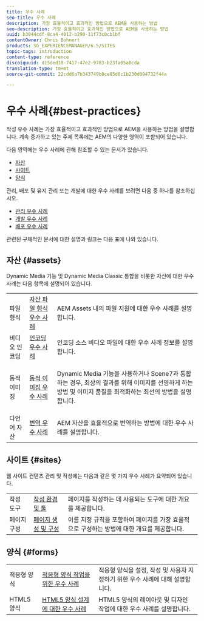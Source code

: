```yaml
---
title: 우수 사례
seo-title: 우수 사례
description: 가장 효율적이고 효과적인 방법으로 AEM을 사용하는 방법
seo-description: 가장 효율적이고 효과적인 방법으로 AEM을 사용하는 방법
uuid: b3044cdf-8ca4-4012-b290-11f73c0cb1bf
contentOwner: Chris Bohnert
products: SG_EXPERIENCEMANAGER/6.5/SITES
topic-tags: introduction
content-type: reference
discoiquuid: d15ded18-7417-47e2-9783-b23fa05a0cda
translation-type: tm+mt
source-git-commit: 22cdd6a7b343749b8ce85d8c1b230d094732f44a

---
```



# 우수 사례{#best-practices}

작성 우수 사례는 가장 효율적이고 효과적인 방법으로 AEM을 사용하는 방법을 설명합니다. 계속 증가하고 있는 주제 목록에는 AEM의 다양한 영역이 포함되어 있습니다.

다음 영역에는 우수 사례에 관해 참조할 수 있는 문서가 있습니다.

* [자산](#assets)
* [사이트](#sites)
* [양식](#forms)

관리, 배포 및 유지 관리 또는 개발에 대한 우수 사례를 보려면 다음 중 하나를 참조하십시오.

* [관리 우수 사례](/help/sites-administering/administer-best-practices.md)
* [개발 우수 사례](/help/sites-developing/best-practices.md)
* [배포 우수 사례](/help/sites-deploying/best-practices.md)

관련된 구체적인 문서에 대한 설명과 링크는 다음 표에 나와 있습니다.

## 자산 {#assets}

Dynamic Media 기능 및 Dynamic Media Classic 통합을 비롯한 자산에 대한 우수 사례는 다음 항목에 설명되어 있습니다.

<table>
 <tbody>
  <tr>
   <td>파일 형식</td>
   <td><a href="/help/assets/assets-file-format-best-practices.md">자산 파일 형식 우수 사례</a></td>
   <td>AEM Assets 내의 파일 지원에 대한 우수 사례를 설명합니다.</td>
  </tr>
  <tr>
   <td>비디오 인코딩</td>
   <td><a href="/help/assets/video.md#best-practices-for-encoding-videos">인코딩 우수 사례</a></td>
   <td>인코딩 소스 비디오 파일에 대한 우수 사례 정보를 설명합니다.</td>
  </tr>
  <tr>
   <td>동적 이미징</td>
   <td><a href="/help/assets/best-practices-for-optimizing-the-quality-of-your-images.md">동적 이미징 우수 사례</a></td>
   <td><p>Dynamic Media 기능을 사용하거나 Scene7과 통합하는 경우, 최상의 결과를 위해 이미지를 선명하게 하는 방법 및 이미지 품질을 최적화하는 최선의 방법을 설명합니다. </p> </td>
  </tr>
  <tr>
   <td>다언어 자산</td>
   <td><a href="/help/assets/best-practices-for-translating-assets-efficiently.md">번역 우수 사례</a></td>
   <td>AEM 자산을 효율적으로 번역하는 방법에 대한 우수 사례를 설명합니다.</td>
  </tr>
 </tbody>
</table>

## 사이트 {#sites}

웹 사이트 컨텐츠 관리 및 작성에는 다음과 같은 몇 가지 우수 사례가 요약되어 있습니다.

|  |  |  |
|---|---|---|
| 작성 도구 | [작성 환경 및 툴](/help/sites-authoring/author-environment-tools.md) | 페이지를 작성하는 데 사용되는 도구에 대한 개요를 제공합니다. |
| 페이지 구성 | [페이지 생성 및 구성](/help/sites-authoring/managing-pages.md) | 이름 지정 규칙을 포함하여 페이지를 가장 효율적으로 구성하는 방법에 대한 개요를 제공합니다. |

## 양식 {#forms}

|  |  |  |
|---|---|---|
| 적응형 양식 | [적응형 양식 작업을 위한 우수 사례](/help/forms/using/adaptive-forms-best-practices.md) | 적응형 양식을 설정, 작성 및 사용자 지정하기 위한 우수 사례에 대해 설명합니다. |
| HTML5 양식 | [HTML5 양식 설계에 대한 우수 사례](/help/forms/using/best-practices-for-html5-forms.md) | HTML5 양식의 레이아웃 및 디자인 작업에 대한 우수 사례를 설명합니다. |